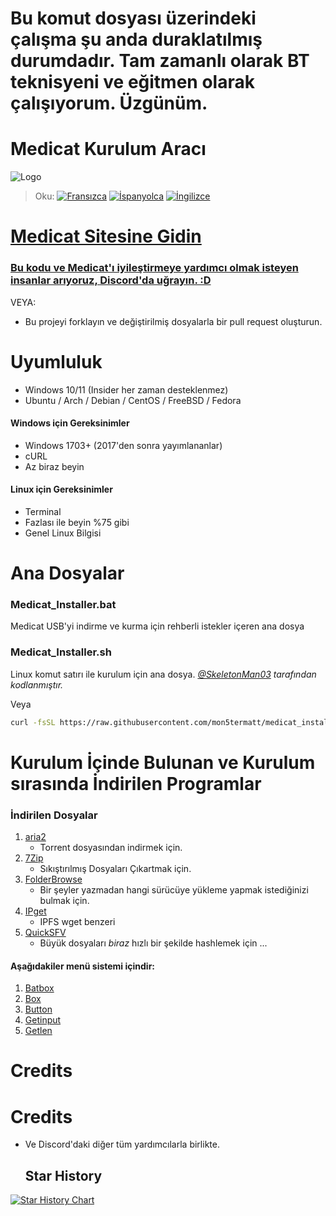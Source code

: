 # Bu komut dosyası üzerindeki çalışma şu anda duraklatılmış durumdadır. Tam zamanlı olarak BT teknisyeni ve eğitmen olarak çalışıyorum. Üzgünüm.

# Medicat Kurulum Aracı

![Logo](icon.png)

> Oku: [![Fransızca](https://img.shields.io/badge/Frans%C4%B1zca-blue)](README.FR.md) [![İspanyolca](https://img.shields.io/badge/%C4%B0spanyolca-blue)](README.ES.md) [![İngilizce](https://img.shields.io/badge/%C4%B0ngilizce-blue)](README.md)

# [Medicat Sitesine Gidin](https://medicatusb.com/)

### [Bu kodu ve Medicat'ı iyileştirmeye yardımcı olmak isteyen insanlar arıyoruz, Discord'da uğrayın. :D](https://url.medicatusb.com/discord)

VEYA:

* Bu projeyi forklayın ve değiştirilmiş dosyalarla bir pull request oluşturun.


# Uyumluluk
* Windows 10/11 (Insider her zaman desteklenmez)
* Ubuntu / Arch / Debian / CentOS / FreeBSD / Fedora

#### Windows için Gereksinimler
* Windows 1703+ (2017'den sonra yayımlananlar)
* cURL
* Az biraz beyin

#### Linux için Gereksinimler
* Terminal
* Fazlası ile beyin %75 gibi
* Genel Linux Bilgisi

# Ana Dosyalar
### Medicat_Installer.bat
Medicat USB'yi indirme ve kurma için rehberli istekler içeren ana dosya

### Medicat_Installer.sh
Linux komut satırı ile kurulum için ana dosya.
*[@SkeletonMan03](https://github.com/SkeletonMan03) tarafından kodlanmıştır.*

Veya 

```bash
curl -fsSL https://raw.githubusercontent.com/mon5termatt/medicat_installer/refs/heads/main/Medicat_Installer.sh | bash
```

# Kurulum İçinde Bulunan ve Kurulum sırasında İndirilen Programlar

  ### İndirilen Dosyalar
  
  1. [aria2](https://github.com/aria2/aria2)
      * Torrent dosyasından indirmek için.
  2. [7Zip](https://www.7-zip.org/)
      * Sıkıştırılmış Dosyaları Çıkartmak için.
  3. [FolderBrowse](https://github.com/TheBATeam/FolderBrowse-by-Fatih-Kodak)
      * Bir şeyler yazmadan hangi sürücüye yükleme yapmak istediğinizi bulmak için.
  4. [IPget](https://github.com/ipfs/ipget)
      * IPFS wget benzeri
  5. [QuickSFV](http://www.quicksfv.org/)
      * Büyük dosyaları *biraz* hızlı bir şekilde hashlemek için ...
      
      
 #### Aşağıdakiler menü sistemi içindir:
  1. [Batbox](https://github.com/TheBATeam/BATBOX-An-Awesome-Batch-Plugin)
  2. [Box](https://github.com/TheBATeam/Box-Function-2.0)
  3. [Button](https://github.com/TheBATeam/Button-Function-2.0-by-Kvc)
  4. [Getinput](https://github.com/TheBATeam/GetInput-By-Aacini)
  5. [Getlen](https://github.com/TheBATeam/Getlen-Function-2.0-by-Kvc)

# Credits

# Credits
<!-- readme: contributors -start -->
<!-- readme: contributors -end -->
* Ve Discord'daki diğer tüm yardımcılarla birlikte.

  ## Star History

<a href="https://star-history.com/#mon5termatt/medicat_installer&Date">
 <picture>
   <source media="(prefers-color-scheme: dark)" srcset="https://api.star-history.com/svg?repos=mon5termatt/medicat_installer&type=Date&theme=dark" />
   <source media="(prefers-color-scheme: light)" srcset="https://api.star-history.com/svg?repos=mon5termatt/medicat_installer&type=Date" />
   <img alt="Star History Chart" src="https://api.star-history.com/svg?repos=mon5termatt/medicat_installer&type=Date" />
 </picture>
</a>


